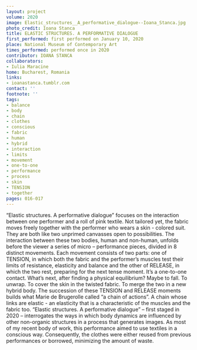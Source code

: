 ```yaml
---
layout: project
volume: 2020
image: Elastic_structures__A_performative_dialogue--Ioana_Stanca.jpg
photo_credit: Ioana Stanca
title: ELASTIC STRUCTURES. A PERFORMATIVE DIALOGUE
first_performed: first performed on January 10, 2020
place: National Museum of Contemporary Art
times_performed: performed once in 2020
contributor: IOANA STANCA
collaborators:
- Iulia Maracine
home: Bucharest, Romania
links:
- ioanastanca.tumblr.com
contact: ''
footnote: ''
tags:
- balance
- body
- chain
- clothes
- conscious
- fabric
- human
- hybrid
- interaction
- limits
- movement
- one-to-one
- performance
- process
- skin
- TENSION
- together
pages: 016-017
---
```


“Elastic structures. A performative dialogue” focuses on the interaction between one performer and a roll of pink textile. Not tailored yet, the fabric moves freely together with the performer who wears a skin - colored suit. They are both like two unprimed canvasses open to possibilities.
The interaction between these two bodies, human and non-human, unfolds before the viewer a series of micro – performance pieces, divided in 8 distinct movements.
Each movement consists of two parts: one of TENSION, in which both the fabric and the performer’s muscles test their limits of resistance, elasticity and balance and the other of RELEASE, in which the two rest, preparing for the next tense moment. It’s a one-to-one contact. What’s next, after finding a physical equilibrium? Maybe to fall. To unwrap. To cover the skin in the twisted fabric. To merge the two in a new hybrid body. 
The succession of these TENSION and RELEASE moments builds what Marie de Brugerolle called “a chain of actions”. A chain whose links are elastic - an elasticity that is a characteristic of the muscles and the fabric too. 
“Elastic structures. A performative dialogue” – first staged in 2020 – interrogates the ways in which body dynamics are influenced by other non-organic structures in a process that generates images. As most of my recent body of work, this performance aimed to use textiles in a conscious way. Consequently, the clothes were either reused from previous performances or borrowed, minimizing the amount of waste.
